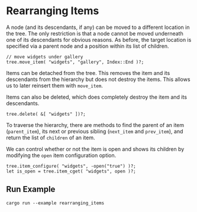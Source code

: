# Rearranging Items

A node (and its descendants, if any) can be moved to a different location in the
tree. The only restriction is that a node cannot be moved underneath one of its
descendants for obvious reasons. As before, the target location is specified via
a parent node and a position within its list of children.

```rust,no_run
// move widgets under gallery
tree.move_item( "widgets", "gallery", Index::End )?;
```

Items can be detached from the tree. This removes the item and its descendants
from the hierarchy but does not destroy the items. This allows us to later
reinsert them with `move_item`.

Items can also be deleted, which does completely destroy the item and its
descendants.

```rust,no_run
tree.delete( &[ "widgets" ])?;
```

To traverse the hierarchy, there are methods to find the parent of an item
(`parent_item`), its next or previous sibling (`next_item` and `prev_item`), and
return the list of `children` of an item.

We can control whether or not the item is open and shows its children by
modifying the `open` item configuration option.

```rust,no_run
tree.item_configure( "widgets", -open("true") )?;
let is_open = tree.item_cget( "widgets", open )?;
```

## Run Example

`cargo run --example rearranging_items`
